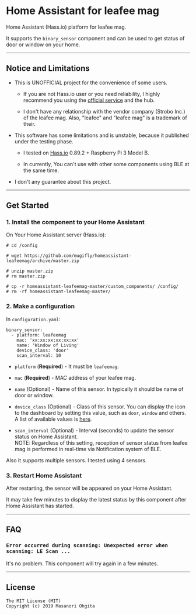 # Home Assistant for leafee mag

Home Assistant (Hass.io) platform for leafee mag.

It supports the `binary_sensor` component and can be used to get status of door or window on your home.


----


## Notice and Limitations

* This is UNOFFICIAL project for the convenience of some users.

    * If you are not Hass.io user or you need reliability, I highly recommend you using the [official service](https://leafee.me/) and the hub.

    * I don't have any relationship with the vendor company (Strobo Inc.) of the leafee mag. Also, "leafee" and "leafee mag" is a trademark of their.

* This software has some limitations and is unstable, because it published under the testing phase.

    * I tested on [Hass.io](https://www.home-assistant.io/hassio/) 0.89.2 + Raspberry Pi 3 Model B.

    * In currently, You can't use with other some components using BLE at the same time.

* I don't any guarantee about this project.


----


## Get Started

### 1. Install the component to your Home Assistant

On Your Home Assistant server (Hass.io):
```
# cd /config

# wget https://github.com/mugifly/homeassistant-leafeemag/archive/master.zip

# unzip master.zip
# rm master.zip

# cp -r homeassistant-leafeemag-master/custom_components/ /config/
# rm -rf homeassistant-leafeemag-master/
```

### 2. Make a configuration

In `configuration.yaml`:
```
binary_sensor:
  - platform: leafeemag
    mac: 'xx:xx:xx:xx:xx:xx'
    name: 'Window of Living'
    device_class: 'door'
    scan_interval: 10
```

* `platform` (**Required**)  -  It must be `leafeemag`.

* `mac` (**Required**)  -  MAC address of your leafee mag.

* `name` (Optional)  - Name of this sensor. In typically it should be name of door or window.

* `device_class` (Optional)  -  Class of this sensor. You can display the icon to the dashboard by setting this value, such as  `door`,  `window` and others. A list of available values is [here](https://www.home-assistant.io/components/binary_sensor/#device-class).

* `scan_interval` (Optional)  -  Interval (seconds) to update the sensor status on Home Assistant. <br>NOTE: Regardless of this setting, reception of sensor status from leafee mag is performed in real-time via Notification system of BLE.

Also it supports multiple sensors. I tested using 4 sensors.

### 3. Restart Home Assistant

After restarting, the sensor will be appeared on your Home Assistant.

It may take few minutes to display the latest status by this component after Home Assistant has started.


----

## FAQ

### `Error occurred during scanning: Unexpected error when scanning: LE Scan ...`

It's no problem.
This component will try again in a few minutes.


----


## License

```
The MIT License (MIT)
Copyright (c) 2019 Masanori Ohgita
```
